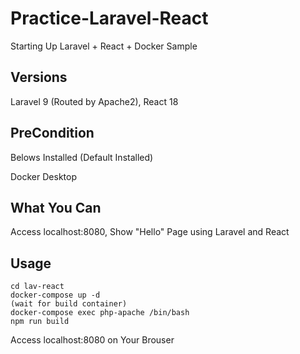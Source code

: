 # Practice-Laravel-React

Starting Up Laravel + React + Docker Sample

## Versions
Laravel 9 (Routed by Apache2), React 18

## PreCondition
Belows Installed (Default Installed)

Docker Desktop

## What You Can
Access localhost:8080, Show "Hello" Page using Laravel and React

## Usage
```
cd lav-react
docker-compose up -d
(wait for build container)
docker-compose exec php-apache /bin/bash
npm run build
```

Access localhost:8080 on Your Brouser
